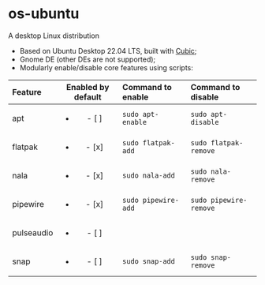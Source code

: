 # os-ubuntu
A desktop Linux distribution

- Based on Ubuntu Desktop 22.04 LTS, built with [Cubic](https://github.com/PJ-Singh-001/Cubic);
- Gnome DE (other DEs are not supported);
- Modularly enable/disable core features using scripts:

| Feature    | Enabled by default       | Command to enable   | Command to disable     |
|:-----------|:------------------------:|:--------------------|:-----------------------|
| apt        | <ul><li>- [ ] </li></ul> | `sudo apt-enable`   | `sudo apt-disable`     |
| flatpak    | <ul><li>- [x] </li></ul> | `sudo flatpak-add`  | `sudo flatpak-remove`  |
| nala       | <ul><li>- [x] </li></ul> | `sudo nala-add`     | `sudo nala-remove`     |
| pipewire   | <ul><li>- [x] </li></ul> | `sudo pipewire-add` | `sudo pipewire-remove` |
| pulseaudio | <ul><li>- [ ] </li></ul> |                     |                        |
| snap       | <ul><li>- [ ] </li></ul> | `sudo snap-add`     | `sudo snap-remove`     |
